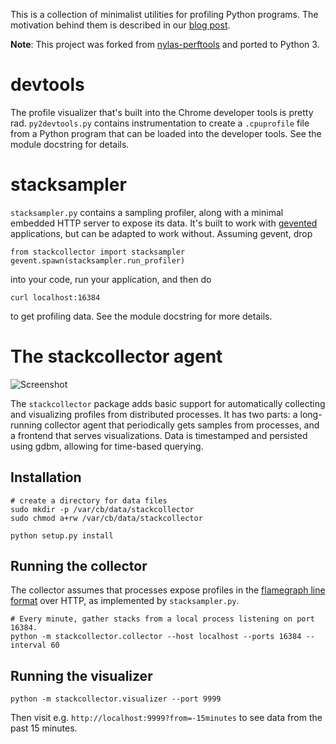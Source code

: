 This is a collection of minimalist utilities for profiling Python programs. The motivation behind them is described in our [blog post](https://www.nylas.com/blog/performance).

**Note**: This project was forked from [nylas-perftools](https://github.com/nylas/nylas-perftools) and ported to Python 3.


# devtools
The profile visualizer that's built into the Chrome developer tools is pretty rad. `py2devtools.py` contains instrumentation to create a `.cpuprofile` file from a Python program that can be loaded into the developer tools. See the module docstring for details.


# stacksampler

`stacksampler.py` contains a sampling profiler, along with a minimal embedded HTTP server to expose its data. It's built to work with [gevented](https://github.com/gevent/gevent) applications, but can be adapted to work without. Assuming gevent, drop

```
from stackcollector import stacksampler
gevent.spawn(stacksampler.run_profiler)
```

into your code, run your application, and then do

```
curl localhost:16384
```

to get profiling data. See the module docstring for more details.


# The stackcollector agent

![Screenshot](/images/screenshot.png)

The `stackcollector` package adds basic support for automatically collecting and visualizing profiles from distributed processes. It has two parts: a long-running collector agent that periodically gets samples from processes, and a frontend that serves visualizations. Data is timestamped and persisted using gdbm, allowing for time-based querying.

## Installation

```
# create a directory for data files
sudo mkdir -p /var/cb/data/stackcollector
sudo chmod a+rw /var/cb/data/stackcollector

python setup.py install
```

## Running the collector

The collector assumes that processes expose profiles in the [flamegraph line format](https://github.com/brendangregg/FlameGraph#2-fold-stacks) over HTTP, as implemented by `stacksampler.py`.

```
# Every minute, gather stacks from a local process listening on port 16384.
python -m stackcollector.collector --host localhost --ports 16384 --interval 60
```

## Running the visualizer

```
python -m stackcollector.visualizer --port 9999
```

Then visit e.g. `http://localhost:9999?from=-15minutes` to see data from the past 15 minutes.
